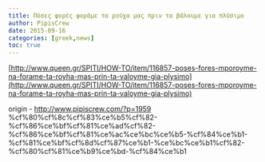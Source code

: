 ```yaml
---
title: Πόσες φορές φοράμε τα ρούχα μας πριν τα βάλουμε για πλύσιμο
author: PipisCrew
date: 2015-09-16
categories: [greek,news]
toc: true
---
```


[http://www.queen.gr/SPITI/HOW-TO/item/116857-poses-fores-mporoyme-na-forame-ta-royha-mas-prin-ta-valoyme-gia-plysimo](http://www.queen.gr/SPITI/HOW-TO/item/116857-poses-fores-mporoyme-na-forame-ta-royha-mas-prin-ta-valoyme-gia-plysimo)

origin - http://www.pipiscrew.com/?p=1959 %cf%80%cf%8c%cf%83%ce%b5%cf%82-%cf%86%ce%bf%cf%81%ce%ad%cf%82-%cf%86%ce%bf%cf%81%ce%ac%ce%bc%ce%b5-%cf%84%ce%b1-%cf%81%ce%bf%cf%8d%cf%87%ce%b1-%ce%bc%ce%b1%cf%82-%cf%80%cf%81%ce%b9%ce%bd-%cf%84%ce%b1